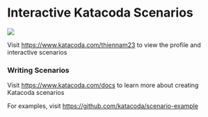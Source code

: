 # Interactive Katacoda Scenarios

[![](http://shields.katacoda.com/katacoda/thiennam23/count.svg)](https://www.katacoda.com/thiennam23 "Get your profile on Katacoda.com")

Visit https://www.katacoda.com/thiennam23 to view the profile and interactive scenarios

### Writing Scenarios
Visit https://www.katacoda.com/docs to learn more about creating Katacoda scenarios

For examples, visit https://github.com/katacoda/scenario-example

